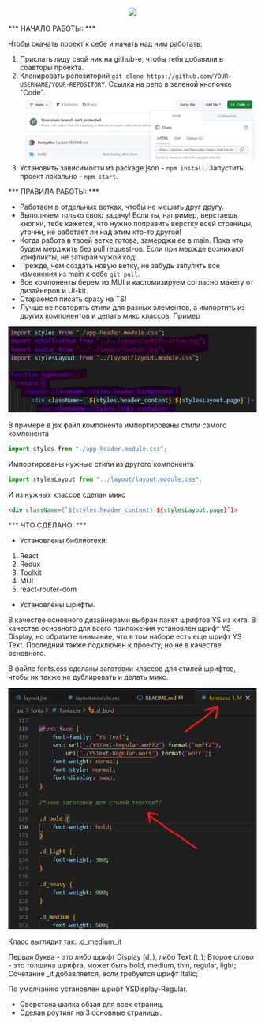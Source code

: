 <p align="center">
  <img src="https://github.com/NastyaNev/career-hackathon-frontend/assets/129982615/127f80c3-121c-4759-964a-f20554723ac2" width="20%" />
</p>

*** НАЧАЛО РАБОТЫ: ***

Чтобы скачать проект к себе и начать над ним работать:

1. Прислать лиду свой ник на github-е, чтобы тебя добавили в соавторы проекта.
2. Клонировать репозиторий `git clone https://github.com/YOUR-USERNAME/YOUR-REPOSITORY`. Ссылка на репо в зеленой кнопочке "Code".
![Alt text](image.png)
3. Установить зависимости из package.json - ```npm install```. Запустить проект локально - ```npm start```.

*** ПРАВИЛА РАБОТЫ: ***

* Работаем в отдельных ветках, чтобы не мешать друг другу.
* Выполняем только свою задачу! Если ты, например, верстаешь кнопки, тебе кажется, что нужно поправить верстку всей страницы, уточни, не работает ли над этим кто-то другой!
* Когда работа в твоей ветке готова, замерджи ее в main. Пока что будем мерджить без pull request-ов. Если при мержде возникают конфликты, не затирай чужой код!
* Прежде, чем создать новую ветку, не забудь запулить все изменения из main к себе ```git pull```.
* Все компоненты берем из MUI и кастомизируем согласно макету от дизайнеров и UI-kit.
* Стараемся писать сразу на TS!
* Лучше не повторять стили для разных элементов, а импортить из других компонентов и делать микс классов. Пример

![Alt text](image-1.png)

В примере в jsx файл компонента импортированы стили самого компонента
```jsx
import styles from "./app-header.module.css";
```
Импортированы нужные стили из другого компонента
```jsx
import stylesLayout from "../layout/layout.module.css";
```
И из нужных классов сделан микс
```html
<div className={`${styles.header_content} ${stylesLayout.page}`}>
```

*** ЧТО СДЕЛАНО: ***

* Установлены библиотеки:
1. React
2. Redux
3. Toolkit
4. MUI
5. react-router-dom

* Установлены шрифты.

В качестве основного дизайнерами выбран пакет шрифтов YS из кита. В качестве основного для всего приложения установлен шрифт YS Display, но обратите внимание, что в том наборе есть еще шрифт YS Text. Последний также подключен к проекту, но не в качестве основного.

В файле fonts.css сделаны заготовки классов для стилей шрифтов, чтобы их также не дублировать и делать микс.

![Alt text](image-2.png)

Класс выглядит так: .d_medium_it

Первая буква - это либо шрифт Display (d_), либо Text (t_);
Второе слово - это толщина шрифта, может быть bold, medium, thin, regular, light;
Сочетание _it добавляется, если требуется шрифт Italic;

По умолчанию установлен шрифт YSDisplay-Regular.

* Сверстана шапка обзая для всех страниц.
* Сделан роутинг на 3 основные страницы.
